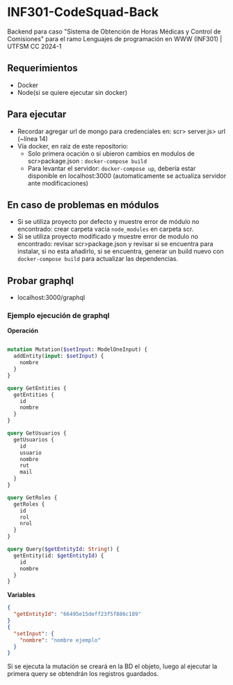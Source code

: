 # INF301-CodeSquad-Back
Backend para caso "Sistema de Obtención de Horas Médicas y Control de Comisiones" para el ramo Lenguajes de programación en WWW (INF301) | UTFSM CC 2024-1

## Requerimientos
- Docker
- Node(si se quiere ejecutar sin docker) 

## Para ejecutar
- Recordar agregar url de mongo para credenciales en: scr> server.js> url (~línea 14)
- Vía docker, en raiz de este repositorio: 
  - Solo primera ocación o si ubieron cambios en modulos de scr>package.json : `docker-compose build`
  - Para levantar el servidor: `docker-compose up`, debería estar disponible en localhost:3000  (automaticamente se actualiza servidor ante modificaciones)

## En caso de problemas en módulos
- Si se utiliza proyecto por defecto y muestre error de módulo no encontrado: crear carpeta vacia `node_modules` en carpeta scr.
- Si se utiliza proyecto modificado y muestre error de modulo no encontrado: revisar scr>package.json y revisar si se encuentra para instalar, si no esta añadirlo, si se encuentra, generar un build nuevo con `docker-compose build` para actualizar las dependencias.


## Probar graphql
- localhost:3000/graphql

### Ejemplo ejecución de graphql

**Operación**
```graphql

mutation Mutation($setInput: ModelOneInput) {
  addEntity(input: $setInput) {
    nombre
  }
}

query GetEntities {
  getEntities {
    id
    nombre
  }
}

query GetUsuarios {
  getUsuarios {
    id
    usuario
    nombre
    rut
    mail
  }
}

query GetRoles {
  getRoles {
    id
    rol
    nrol
  }
}

query Query($getEntityId: String!) {
  getEntity(id: $getEntityId) {
    id
    nombre
  }
}
```

**Variables**
```json
{
  "getEntityId": "66495e15deff23f5f886c189"
}
{
  "setInput": {
    "nombre": "nombre ejemplo"
  }
}
```

Si se ejecuta la mutación se creará en la BD el objeto, luego al ejecutar la primera query se obtendrán los registros guardados.
